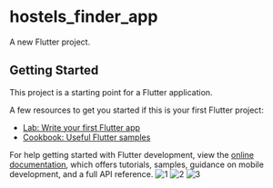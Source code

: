 # hostels_finder_app

A new Flutter project.

## Getting Started

This project is a starting point for a Flutter application.

A few resources to get you started if this is your first Flutter project:

- [Lab: Write your first Flutter app](https://docs.flutter.dev/get-started/codelab)
- [Cookbook: Useful Flutter samples](https://docs.flutter.dev/cookbook)

For help getting started with Flutter development, view the
[online documentation](https://docs.flutter.dev/), which offers tutorials,
samples, guidance on mobile development, and a full API reference.
![1](https://github.com/user-attachments/assets/1e0b19d4-b670-41b0-8540-910c17fd4041)
![2](https://github.com/user-attachments/assets/ad8595bc-ebe2-4fe8-a649-29c913b4de35)
![3](https://github.com/user-attachments/assets/e2065f12-24f7-48a0-86d1-c9edfaace4f3)
